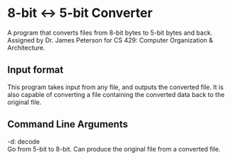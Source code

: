 # 8-bit <-> 5-bit Converter


A program that converts files from 8-bit bytes to 5-bit bytes and back. Assigned by Dr. James Peterson for CS 429: Computer Organization & Architecture.

## Input format

This program takes input from any file, and outputs the converted file. It is also capable of converting a file containing the converted data back to the original file.

## Command Line Arguments

-d: decode  
Go from 5-bit to 8-bit. Can produce the original file from a converted file.
